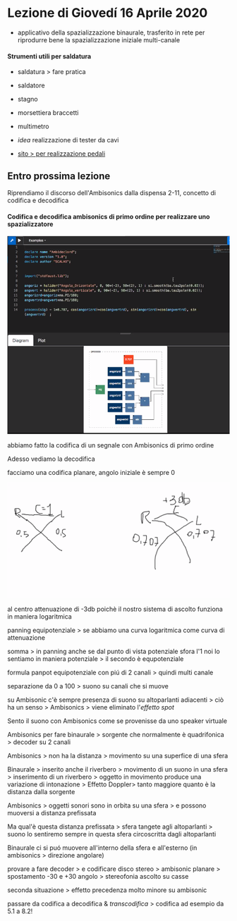 # Lezione di Giovedí 16 Aprile 2020

- applicativo della spazializzazione binaurale, trasferito in rete per riprodurre bene la spazializzazione iniziale multi-canale

#### Strumenti utili per saldatura
- saldatura  > fare pratica
- saldatore
- stagno
- morsettiera braccetti
- multimetro

- _idea_ realizzazione di tester da cavi

- [sito > per realizzazione pedali](https://www.musikding.de/)

Entro prossima lezione
-------------
Riprendiamo il discorso dell'Ambisonics dalla dispensa 2-11, concetto di codifica e decodifica

#### Codifica e decodifica ambisonics di primo ordine per realizzare uno spazializzatore

![encoder_ambisonic_in_faust](https://github.com/SMERM/BN-Tedesco/blob/master/COME-04/20200416/encoder_ambisonic_in_faust.png)

abbiamo fatto la codifica di un segnale con Ambisonics di primo ordine

Adesso vediamo la decodifica

facciamo una codifica planare, angolo iniziale è sempre 0

![panner_lineare_equipotenziale](https://github.com/SMERM/BN-Tedesco/blob/master/COME-04/20200416/panner_lineare_equipotenziale.png)

al centro attenuazione di -3db poichè il nostro sistema di ascolto funziona in maniera logaritmica

panning equipotenziale > se abbiamo una curva logaritmica come curva di attenuazione

somma > in panning anche se dal punto di vista potenziale sfora l'1 noi lo sentiamo in maniera potenziale > il secondo è equpotenziale

formula panpot equipotenziale con piú di 2 canali > quindi multi canale

separazione da 0 a 100 > suono su canali che si muove

su Ambisonic c'è sempre presenza di suono su altoparlanti adiacenti > ciò ha un senso > Ambisonics > viene eliminato l'_effetto spot_

Sento il suono con Ambisonics come se provenisse da uno speaker virtuale

Ambisonics per fare binaurale > sorgente che normalmente è quadrifonica > decoder su 2 canali

Ambisonics > non ha la distanza > movimento su una superfice di una sfera

Binaurale > inserito anche il riverbero > movimento di un suono in una sfera > inserimento di un riverbero > oggetto in movimento produce una variazione di intonazione > Effetto Doppler> tanto maggiore quanto è la distanza dalla sorgente

Ambisonics > oggetti sonori sono in orbita su una sfera > e possono muoversi a distanza prefissata

Ma qual'è questa distanza prefissata > sfera tangete agli altoparlanti > suono lo sentiremo sempre in questa sfera circoscritta dagli altoparlanti

Binaurale ci si puó muovere all'interno della sfera e all'esterno (in ambisonics > direzione angolare)

provare a fare decoder > e codificare disco stereo > ambisonic planare > spostamento -30 e +30 angolo > stereofonia ascolto su casse

seconda situazione > effetto precedenza molto minore su ambisonic

passare da codifica a decodifica & _transcodifica_ > codifica ad esempio da 5.1 a 8.2!
